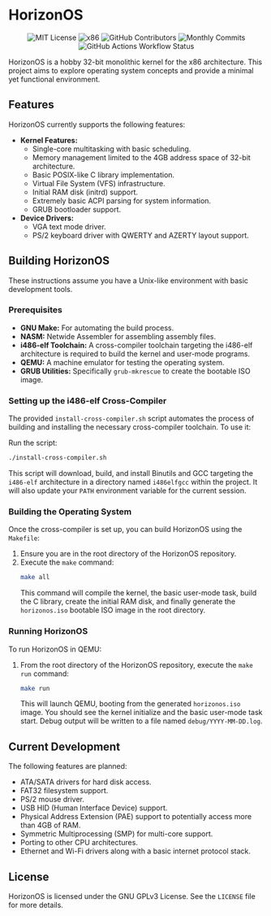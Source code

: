 # HorizonOS

<div align="center">
   
   ![MIT License](https://img.shields.io/badge/license-MIT-yellow.svg) 
   ![x86](https://img.shields.io/badge/arch-x86-informational) 
   ![GitHub Contributors](https://img.shields.io/github/contributors/EtienneMaire37/HorizonOS-v5?color=blue)
   ![Monthly Commits](https://img.shields.io/github/commit-activity/m/EtienneMaire37/HorizonOS-v5?color=orange)
   ![GitHub Actions Workflow Status](https://img.shields.io/github/actions/workflow/status/EtienneMaire37/HorizonOS-v5/.github%2Fworkflows%2Fmakefile.yml)
</div>

HorizonOS is a hobby 32-bit monolithic kernel for the x86 architecture. This project aims to explore operating system concepts and provide a minimal yet functional environment.

## Features

HorizonOS currently supports the following features:

* **Kernel Features:**
    * Single-core multitasking with basic scheduling.
    * Memory management limited to the 4GB address space of 32-bit architecture.
    * Basic POSIX-like C library implementation.
    * Virtual File System (VFS) infrastructure.
    * Initial RAM disk (initrd) support.
    * Extremely basic ACPI parsing for system information.
    * GRUB bootloader support.
* **Device Drivers:**
    * VGA text mode driver.
    * PS/2 keyboard driver with QWERTY and AZERTY layout support.

## Building HorizonOS

These instructions assume you have a Unix-like environment with basic development tools.

### Prerequisites

* **GNU Make:** For automating the build process.
* **NASM:** Netwide Assembler for assembling assembly files.
* **i486-elf Toolchain:** A cross-compiler toolchain targeting the i486-elf architecture is required to build the kernel and user-mode programs.
* **QEMU:** A machine emulator for testing the operating system.
* **GRUB Utilities:** Specifically `grub-mkrescue` to create the bootable ISO image.

### Setting up the i486-elf Cross-Compiler

The provided `install-cross-compiler.sh` script automates the process of building and installing the necessary cross-compiler toolchain. To use it:

Run the script:
```bash
./install-cross-compiler.sh
```
This script will download, build, and install Binutils and GCC targeting the `i486-elf` architecture in a directory named `i486elfgcc` within the project. It will also update your `PATH` environment variable for the current session.

### Building the Operating System

Once the cross-compiler is set up, you can build HorizonOS using the `Makefile`:

1.  Ensure you are in the root directory of the HorizonOS repository.
2.  Execute the `make` command:
    ```bash
    make all
    ```
    This command will compile the kernel, the basic user-mode task, build the C library, create the initial RAM disk, and finally generate the `horizonos.iso` bootable ISO image in the root directory.

### Running HorizonOS

To run HorizonOS in QEMU:

1.  From the root directory of the HorizonOS repository, execute the `make run` command:
    ```bash
    make run
    ```
    This will launch QEMU, booting from the generated `horizonos.iso` image. You should see the kernel initialize and the basic user-mode task start. Debug output will be written to a file named `debug/YYYY-MM-DD.log`.

## Current Development

The following features are planned:

* ATA/SATA drivers for hard disk access.
* FAT32 filesystem support.
* PS/2 mouse driver.
* USB HID (Human Interface Device) support.
* Physical Address Extension (PAE) support to potentially access more than 4GB of RAM.
* Symmetric Multiprocessing (SMP) for multi-core support.
* Porting to other CPU architectures.
* Ethernet and Wi-Fi drivers along with a basic internet protocol stack.

## License

HorizonOS is licensed under the GNU GPLv3 License. See the `LICENSE` file for more details.
